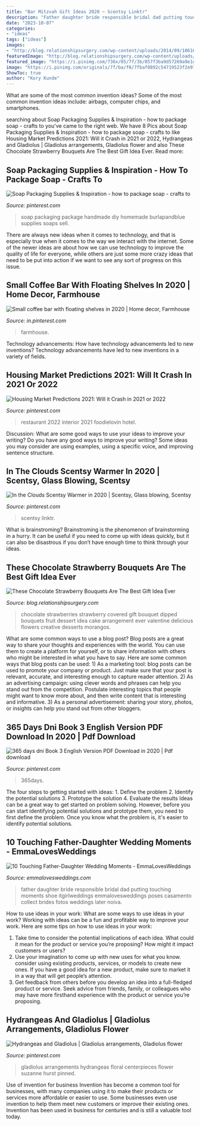 ```yaml
---
title: "Bar Mitzvah Gift Ideas 2020 ~ Scentsy Linktr"
description: "Father daughter bride responsible bridal dad putting touching moments shoe itgirlweddings emmalovesweddings poses casamento collect brides fotos weddings later noiva"
date: "2023-10-07"
categories:
- "ideas"
tags: ["ideas"]
images:
- "http://blog.relationshipsurgery.com/wp-content/uploads/2014/09/10616046_887465401294042_1298313941389356252_n.jpg"
featuredImage: "http://blog.relationshipsurgery.com/wp-content/uploads/2014/09/10616046_887465401294042_1298313941389356252_n.jpg"
featured_image: "https://i.pinimg.com/736x/05/7f/3b/057f3ba9d57269a9e1d8d16bd23a0758.jpg"
image: "https://i.pinimg.com/originals/7f/ba/f0/7fbaf0892c54719523f2e97930cadca1.jpg"
ShowToc: true
author: "Kory Kunde"
---
```



What are some of the most common invention ideas?
Some of the most common invention ideas include: airbags, computer chips, and smartphones.

	

		
searching about Soap Packaging Supplies &amp; Inspiration - how to package soap - crafts to you've came to the right web. We have 8 Pics about Soap Packaging Supplies &amp; Inspiration - how to package soap - crafts to like Housing Market Predictions 2021: Will it Crash in 2021 or 2022, Hydrangeas and Gladiolus | Gladiolus arrangements, Gladiolus flower and also These Chocolate Strawberry Bouquets Are The Best Gift Idea Ever. Read more:
		
    
## Soap Packaging Supplies &amp; Inspiration - How To Package Soap - Crafts To

<img loading=lazy src="https://i.pinimg.com/originals/1f/ab/3b/1fab3bcab14aa1ea7577396a01b12146.png" onerror="this.onerror=null;this.src='https://tse2.mm.bing.net/th?id=OIP.66DoP-yFQlEPGgepf93PJgHaJ4&amp;pid=15.1';" alt="Soap Packaging Supplies &amp; Inspiration - how to package soap - crafts to">

_Source: pinterest.com_

>soap packaging package handmade diy homemade burlapandblue supplies soaps sell. 

	

There are always new ideas when it comes to technology, and that is especially true when it comes to the way we interact with the internet. Some of the newer ideas are about how we can use technology to improve the quality of life for everyone, while others are just some more crazy ideas that need to be put into action if we want to see any sort of progress on this issue.

    
## Small Coffee Bar With Floating Shelves In 2020 | Home Decor, Farmhouse

<img loading=lazy src="https://i.pinimg.com/736x/dd/f7/59/ddf7595201ea3d58b0a1b20d963cb8d9.jpg" onerror="this.onerror=null;this.src='https://tse1.mm.bing.net/th?id=OIP.bOmnxhrhUrDznojL_0ZkrgHaKM&amp;pid=15.1';" alt="Small coffee bar with floating shelves in 2020 | Home decor, Farmhouse">

_Source: in.pinterest.com_

>farmhouse. 

	

Technology advancements: How have technology advancements led to new inventions?
Technology advancements have led to new inventions in a variety of fields.

    
## Housing Market Predictions 2021: Will It Crash In 2021 Or 2022

<img loading=lazy src="https://i.pinimg.com/originals/f4/2e/ab/f42eabc30535c8be5c67f647784d5ab7.jpg" onerror="this.onerror=null;this.src='https://tse3.mm.bing.net/th?id=OIP.7v31FooslRvWYWyr8SigEgHaLH&amp;pid=15.1';" alt="Housing Market Predictions 2021: Will it Crash in 2021 or 2022">

_Source: pinterest.com_

>restaurant 2022 interior 2021 foodielovin hotel. 

	

Discussion: What are some good ways to use your ideas to improve your writing?
Do you have any good ways to improve your writing? Some ideas you may consider are using examples, using a specific voice, and improving sentence structure.

    
## In The Clouds Scentsy Warmer In 2020 | Scentsy, Glass Blowing, Scentsy

<img loading=lazy src="https://i.pinimg.com/736x/eb/80/6d/eb806dac004f9447e49b9da30af6196e.jpg" onerror="this.onerror=null;this.src='https://tse2.mm.bing.net/th?id=OIP.qCzuTTGsIbzo9O4MGms4sgHaJ3&amp;pid=15.1';" alt="In the Clouds Scentsy Warmer in 2020 | Scentsy, Glass blowing, Scentsy">

_Source: pinterest.com_

>scentsy linktr. 

	

What is brainstroming? Brainstroming is the phenomenon of brainstorming in a hurry. It can be useful if you need to come up with ideas quickly, but it can also be disastrous if you don’t have enough time to think through your ideas.

    
## These Chocolate Strawberry Bouquets Are The Best Gift Idea Ever

<img loading=lazy src="http://blog.relationshipsurgery.com/wp-content/uploads/2014/09/10616046_887465401294042_1298313941389356252_n.jpg" onerror="this.onerror=null;this.src='https://tse1.mm.bing.net/th?id=OIP.Ui7RrjNndxznXHU8dPbKJwHaJ4&amp;pid=15.1';" alt="These Chocolate Strawberry Bouquets Are The Best Gift Idea Ever">

_Source: blog.relationshipsurgery.com_

>chocolate strawberries strawberry covered gift bouquet dipped bouquets fruit dessert idea cake arrangement ever valentine delicious flowers creative desserts morangos. 

	

What are some common ways to use a blog post?
Blog posts are a great way to share your thoughts and experiences with the world. You can use them to create a platform for yourself, or to share information with others who might be interested in what you have to say. Here are some common ways that blog posts can be used: 1) As a marketing tool: blog posts can be used to promote your company or product. Just make sure that your post is relevant, accurate, and interesting enough to capture reader attention. 2) As an advertising campaign: using clever words and phrases can help you stand out from the competition. Postulate interesting topics that people might want to know more about, and then write content that is interesting and informative. 3) As a personal advertisement: sharing your story, photos, or insights can help you stand out from other bloggers.

    
## 365 Days Dni Book 3 English Version PDF Download In 2020 | Pdf Download

<img loading=lazy src="https://i.pinimg.com/736x/05/7f/3b/057f3ba9d57269a9e1d8d16bd23a0758.jpg" onerror="this.onerror=null;this.src='https://tse2.mm.bing.net/th?id=OIP.4k7ygNuJoINHuqS7HGtVoQHaLH&amp;pid=15.1';" alt="365 days dni Book 3 English Version PDF Download in 2020 | Pdf download">

_Source: pinterest.com_

>365days. 

	

The four steps to getting started with ideas: 1. Define the problem 2. Identify the potential solutions 3. Prototype the solution 4. Evaluate the results
Ideas can be a great way to get started on problem solving. However, before you can start identifying potential solutions and prototype them, you need to first define the problem. Once you know what the problem is, it's easier to identify potential solutions.

    
## 10 Touching Father-Daughter Wedding Moments - EmmaLovesWeddings

<img loading=lazy src="https://emmalovesweddings.com/wp-content/uploads/2017/12/Father-putting-the-brides-shoe-on-wedding-photo.jpg" onerror="this.onerror=null;this.src='https://tse3.mm.bing.net/th?id=OIP.-P1s2MNO9J9hyOy0r1lI8gHaLH&amp;pid=15.1';" alt="10 Touching Father-Daughter Wedding Moments - EmmaLovesWeddings">

_Source: emmalovesweddings.com_

>father daughter bride responsible bridal dad putting touching moments shoe itgirlweddings emmalovesweddings poses casamento collect brides fotos weddings later noiva. 

	

How to use ideas in your work: What are some ways to use ideas in your work?
Working with ideas can be a fun and profitable way to improve your work. Here are some tips on how to use ideas in your work: 
1. Take time to consider the potential implications of each idea. What could it mean for the product or service you’re proposing? How might it impact customers or users? 
2. Use your imagination to come up with new uses for what you know. consider using existing products, services, or models to create new ones. If you have a good idea for a new product, make sure to market it in a way that will get people’s attention. 
3. Get feedback from others before you develop an idea into a full-fledged product or service. Seek advice from friends, family, or colleagues who may have more firsthand experience with the product or service you’re proposing.

    
## Hydrangeas And Gladiolus | Gladiolus Arrangements, Gladiolus Flower

<img loading=lazy src="https://i.pinimg.com/originals/7f/ba/f0/7fbaf0892c54719523f2e97930cadca1.jpg" onerror="this.onerror=null;this.src='https://tse1.mm.bing.net/th?id=OIP.4Qvm1wYdvD6rZkQPNqB0sgHaJ4&amp;pid=15.1';" alt="Hydrangeas and Gladiolus | Gladiolus arrangements, Gladiolus flower">

_Source: pinterest.com_

>gladiolus arrangements hydrangeas floral centerpieces flower suzanne hurst pinned. 

	

Use of invention for business
Invention has become a common tool for businesses, with many companies using it to make their products or services more affordable or easier to use. Some businesses even use invention to help them meet new customers or improve their existing ones. Invention has been used in business for centuries and is still a valuable tool today.

